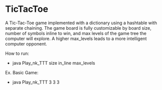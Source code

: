 # TicTacToe

A Tic-Tac-Toe game implemented with a dictionary using a hashtable with separate chaining. The game board is fully customizable by board size, 
number of symbols inline to win, and max levels of the game tree the computer will explore. A higher max_levels leads to a more intelligent computer opponent.

How to run:

- java Play_nk_TTT size in_line max_levels

Ex. Basic Game:

- java Play_nk_TTT 3 3 3
